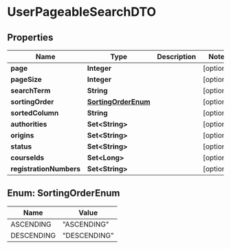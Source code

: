 

# UserPageableSearchDTO


## Properties

| Name | Type | Description | Notes |
|------------ | ------------- | ------------- | -------------|
|**page** | **Integer** |  |  [optional] |
|**pageSize** | **Integer** |  |  [optional] |
|**searchTerm** | **String** |  |  [optional] |
|**sortingOrder** | [**SortingOrderEnum**](#SortingOrderEnum) |  |  [optional] |
|**sortedColumn** | **String** |  |  [optional] |
|**authorities** | **Set&lt;String&gt;** |  |  [optional] |
|**origins** | **Set&lt;String&gt;** |  |  [optional] |
|**status** | **Set&lt;String&gt;** |  |  [optional] |
|**courseIds** | **Set&lt;Long&gt;** |  |  [optional] |
|**registrationNumbers** | **Set&lt;String&gt;** |  |  [optional] |



## Enum: SortingOrderEnum

| Name | Value |
|---- | -----|
| ASCENDING | &quot;ASCENDING&quot; |
| DESCENDING | &quot;DESCENDING&quot; |



